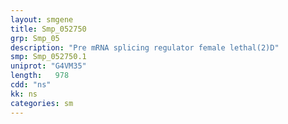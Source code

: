 ```yaml
---
layout: smgene
title: Smp_052750
grp: Smp_05
description: "Pre mRNA splicing regulator female lethal(2)D"
smp: Smp_052750.1
uniprot: "G4VM35"
length:   978
cdd: "ns"
kk: ns
categories: sm
---
```


